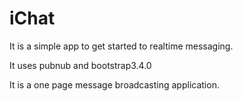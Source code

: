# iChat

It is a simple app to get started to realtime messaging.


It uses pubnub and bootstrap3.4.0


It is a one page message broadcasting application.
